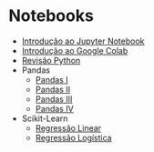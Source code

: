 # Notebooks

- [Introdução ao Jupyter Notebook](notebook-0.ipynb)
- [Introdução ao Google Colab](notebook-1.ipynb)
- [Revisão Python](notebook-2.ipynb)
- Pandas
  - [Pandas I](notebook-3.ipynb)
  - [Pandas II](notebook-4.ipynb)
  - [Pandas III](notebook-5.ipynb)
  - [Pandas IV](notebook-6.ipynb)
- Scikit-Learn
  - [Regressão Linear](notebook-7.ipynb)
  - [Regressão Logística](notebook-8.ipynb)
